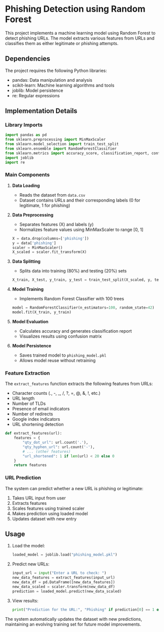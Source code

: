 # Phishing Detection using Random Forest

This project implements a machine learning model using Random Forest to detect phishing URLs. The model extracts various features from URLs and classifies them as either legitimate or phishing attempts.

## Dependencies

The project requires the following Python libraries:

- pandas: Data manipulation and analysis
- scikit-learn: Machine learning algorithms and tools
- joblib: Model persistence
- re: Regular expressions

## Implementation Details

### Library Imports

```python
import pandas as pd
from sklearn.preprocessing import MinMaxScaler
from sklearn.model_selection import train_test_split
from sklearn.ensemble import RandomForestClassifier
from sklearn.metrics import accuracy_score, classification_report, confusion_matrix, ConfusionMatrixDisplay
import joblib
import re
```

### Main Components

1. **Data Loading**
   - Reads the dataset from `data.csv`
   - Dataset contains URLs and their corresponding labels (0 for legitimate, 1 for phishing)

2. **Data Preprocessing**
   - Separates features (X) and labels (y)
   - Normalizes feature values using MinMaxScaler to range [0, 1]

   ```python
   X = data.drop(columns=['phishing'])
   y = data['phishing']
   scaler = MinMaxScaler()
   X_scaled = scaler.fit_transform(X)
   ```

3. **Data Splitting**
   - Splits data into training (80%) and testing (20%) sets

   ```python
   X_train, X_test, y_train, y_test = train_test_split(X_scaled, y, test_size=0.2, random_state=42)
   ```

4. **Model Training**
   - Implements Random Forest Classifier with 100 trees

   ```python
   model = RandomForestClassifier(n_estimators=100, random_state=42)
   model.fit(X_train, y_train)
   ```

5. **Model Evaluation**
   - Calculates accuracy and generates classification report
   - Visualizes results using confusion matrix

6. **Model Persistence**
   - Saves trained model to `phishing_model.pkl`
   - Allows model reuse without retraining

### Feature Extraction

The `extract_features` function extracts the following features from URLs:

- Character counts (., -, _, /, ?, =, @, &, !, etc.)
- URL length
- Number of TLDs
- Presence of email indicators
- Number of redirects
- Google index indicators
- URL shortening detection

```python
def extract_features(url):
    features = {
        "qty_dot_url": url.count('.'),
        "qty_hyphen_url": url.count('-'),
        # ... (other features)
        "url_shortened": 1 if len(url) < 20 else 0
    }
    return features
```

### URL Prediction

The system can predict whether a new URL is phishing or legitimate:

1. Takes URL input from user
2. Extracts features
3. Scales features using trained scaler
4. Makes prediction using loaded model
5. Updates dataset with new entry

## Usage

1. Load the model:

   ```python
   loaded_model = joblib.load("phishing_model.pkl")
   ```

2. Predict new URLs:

   ```python
   input_url = input("Enter a URL to check: ")
   new_data_features = extract_features(input_url)
   new_data_df = pd.DataFrame([new_data_features])
   new_data_scaled = scaler.transform(new_data_df)
   prediction = loaded_model.predict(new_data_scaled)
   ```

3. View results:

   ```python
   print("Prediction for the URL:", "Phishing" if prediction[0] == 1 else "Legitimate")
   ```

The system automatically updates the dataset with new predictions, maintaining an evolving training set for future model improvements.
